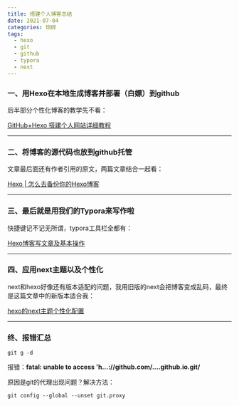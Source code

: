 ```yaml
---
title: 搭建个人博客总结
date: 2021-07-04
categories: 琐碎
tags:
  - hexo
  - git
  - github
  - typora
  - next
---
```




### 	一、用Hexo在本地生成博客并部署（白嫖）到github

后半部分个性化博客的教学先不看：

[GitHub+Hexo 搭建个人网站详细教程](https://zhuanlan.zhihu.com/p/26625249)

 <!--more-->

------



### 	二、将博客的源代码也放到github托管

文章最后面还有作者引用的原文，两篇文章结合一起看：

[Hexo | 怎么去备份你的Hexo博客](https://www.jianshu.com/p/baab04284923)



------



### 	三、最后就是用我们的Typora来写作啦

快捷键记不记无所谓，typora工具栏全都有：

[Hexo博客写文章及基本操作](https://zhuanlan.zhihu.com/p/156915260)



------



### 四、应用next主题以及个性化

next和hexo好像还有版本适配的问题，我用旧版的next会把博客变成乱码，最终是这篇文章中的新版本适合我：

[hexo的next主题个性化配置](https://zhuanlan.zhihu.com/p/60424755 )



------



### 终、报错汇总

```
git g -d  
```

报错：**fatal:  unable to access 'h...://github.com/....github.io.git/**

原因是git的代理出现问题？解决方法：

```
git config --global --unset git.proxy
```



